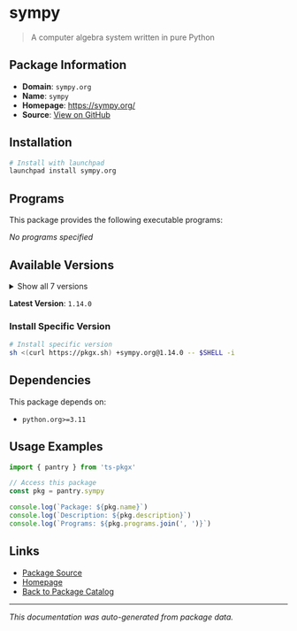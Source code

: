 # sympy

> A computer algebra system written in pure Python

## Package Information

- **Domain**: `sympy.org`
- **Name**: `sympy`
- **Homepage**: https://sympy.org/
- **Source**: [View on GitHub](https://github.com/pkgxdev/pantry/tree/main/projects/sympy.org/package.yml)

## Installation

```bash
# Install with launchpad
launchpad install sympy.org
```

## Programs

This package provides the following executable programs:

*No programs specified*

## Available Versions

<details>
<summary>Show all 7 versions</summary>

- `1.14.0`, `1.13.3`, `1.13.2`, `1.13.1`, `1.13.0`
- `1.12.1`, `1.12.0`

</details>

**Latest Version**: `1.14.0`

### Install Specific Version

```bash
# Install specific version
sh <(curl https://pkgx.sh) +sympy.org@1.14.0 -- $SHELL -i
```

## Dependencies

This package depends on:

- `python.org>=3.11`

## Usage Examples

```typescript
import { pantry } from 'ts-pkgx'

// Access this package
const pkg = pantry.sympy

console.log(`Package: ${pkg.name}`)
console.log(`Description: ${pkg.description}`)
console.log(`Programs: ${pkg.programs.join(', ')}`)
```

## Links

- [Package Source](https://github.com/pkgxdev/pantry/tree/main/projects/sympy.org/package.yml)
- [Homepage](https://sympy.org/)
- [Back to Package Catalog](../../package-catalog.md)

---

*This documentation was auto-generated from package data.*
